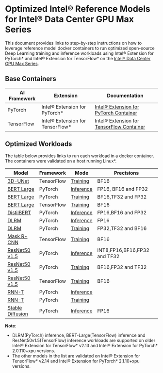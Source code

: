 # Optimized Intel® Reference Models for Intel® Data Center GPU Max Series

This document provides links to step-by-step instructions on how to leverage reference model docker containers to run optimized open-source Deep Learning training and inference workloads using Intel® Extension for PyTorch* and Intel® Extension for TensorFlow* on the [Intel® Data Center GPU Max Series](https://www.intel.com/content/www/us/en/products/details/discrete-gpus/data-center-gpu/max-series.html).

## Base Containers

| AI Framework                 | Extension            | Documentation |
| -----------------------------| ------------- | ----------------- |
| PyTorch | Intel® Extension for PyTorch* | [Intel® Extension for PyTorch Container](https://github.com/intel/intel-extension-for-pytorch/blob/v2.1.10%2Bxpu/docker/README.md) |
| TensorFlow | Intel® Extension for TensorFlow* | [Intel® Extension for TensorFlow Container](https://github.com/intel/intel-extension-for-tensorflow/blob/v2.14.0.1/docker/README.md)|

## Optimized Workloads

The table below provides links to run each workload in a docker container. The containers were validated on a host running Linux*.

| Model                            | Framework                  | Mode | Precisions |
| ----------------------------|     ---------- | ------------------- | ------------ |
| [3D-UNet](https://arxiv.org/abs/1606.06650) | TensorFlow | [Training](../../models_v2/tensorflow/3d_unet/training/gpu/CONTAINER.md) | BF16 |
| [BERT Large](https://arxiv.org/pdf/1810.04805.pdf)                                           | PyTorch | [Inference](../../models_v2/pytorch/bert_large/inference/gpu/CONTAINER.md) | FP16, BF16 and FP32 |
| [BERT Large](https://arxiv.org/pdf/1810.04805.pdf)                                           | PyTorch | [Training](../../models_v2/pytorch/bert_large/training/gpu/CONTAINER.md) | BF16,TF32 and FP32 |
| [BERT Large](https://arxiv.org/pdf/1810.04805.pdf)                                           | TensorFlow | [Training](../../models_v2/tensorflow/bert_large/training/gpu/CONTAINER.md) | BF16 |
| [DistilBERT](https://arxiv.org/abs/1910.01108) | PyTorch | [Inference](../../models_v2/pytorch/distilbert/inference/gpu/CONTAINER_MAX.md) | FP16,BF16 and FP32 |
| [DLRM](https://arxiv.org/abs/1906.00091) | PyTorch | [Inference](../../quickstart/recommendation/pytorch/torchrec_dlrm/inference/gpu/DEVCATALOG.md) | FP16 |
| [DLRM](https://arxiv.org/abs/1906.00091) | PyTorch | [Training](../../models_v2/pytorch/torchrec_dlrm/training/gpu/CONTAINER.md) | FP32,TF32 and BF16 |
| [Mask R-CNN](https://arxiv.org/abs/1703.06870) | TensorFlow | [Training](../../models_v2/tensorflow/maskrcnn/training/gpu/CONTAINER.md) | BF16 |
| [ResNet50 v1.5](https://arxiv.org/pdf/1512.03385.pdf) | PyTorch | [Inference](../../models_v2/pytorch/resnet50v1_5/inference/gpu/CONTAINER_MAX.md) | INT8,FP16,BF16,FP32 and TF32 |
| [ResNet50 v1.5](https://arxiv.org/pdf/1512.03385.pdf) | PyTorch | [Training](../../models_v2/pytorch/resnet50v1_5/training/gpu/CONTAINER.md) | BF16,FP32 and TF32 |
| [ResNet50 v1.5](https://arxiv.org/pdf/1512.03385.pdf) | TensorFlow | [Training](../../models_v2/tensorflow/resnet50v1_5/training/gpu/CONTAINER.md) |  BF16 |
| [RNN-T](https://arxiv.org/abs/1211.3711) | PyTorch | [Inference](../../models_v2/pytorch/rnnt/inference/gpu/CONTAINER.md) |
| [RNN-T](https://arxiv.org/abs/1211.3711) | PyTorch | [Training](../../models_v2/pytorch/rnnt/training/gpu/CONTAINER.md) |
| [Stable Diffusion](https://arxiv.org/abs/2112.10752) | PyTorch | [Inference](../../models_v2/pytorch/stable_diffusion/inference/gpu/CONTAINER_MAX.md) | FP16 |

**Note**:
* DLRM(PyTorch) inference, BERT-Large(TensorFlow) inference and ResNet50v1.5(TensorFlow) inference workloads are supported on older Intel® Extension for TensorFlow* v2.13 and Intel® Extension for PyTorch* 2.0.110+xpu versions.
* The other models in the list are validated on Intel® Extension for TensorFlow* v2.14 and Intel® Extension for PyTorch* 2.1.10+xpu versions.
